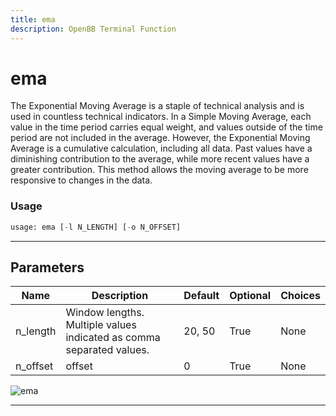 ```yaml
---
title: ema
description: OpenBB Terminal Function
---
```


# ema

The Exponential Moving Average is a staple of technical analysis and is used in countless technical indicators. In a Simple Moving Average, each value in the time period carries equal weight, and values outside of the time period are not included in the average. However, the Exponential Moving Average is a cumulative calculation, including all data. Past values have a diminishing contribution to the average, while more recent values have a greater contribution. This method allows the moving average to be more responsive to changes in the data.

### Usage

```python
usage: ema [-l N_LENGTH] [-o N_OFFSET]
```

---

## Parameters

| Name | Description | Default | Optional | Choices |
| ---- | ----------- | ------- | -------- | ------- |
| n_length | Window lengths. Multiple values indicated as comma separated values. | 20, 50 | True | None |
| n_offset | offset | 0 | True | None |

![ema](https://user-images.githubusercontent.com/46355364/154310578-6f4a51a8-3667-497c-9c50-7ff16e256fb6.png)

---
